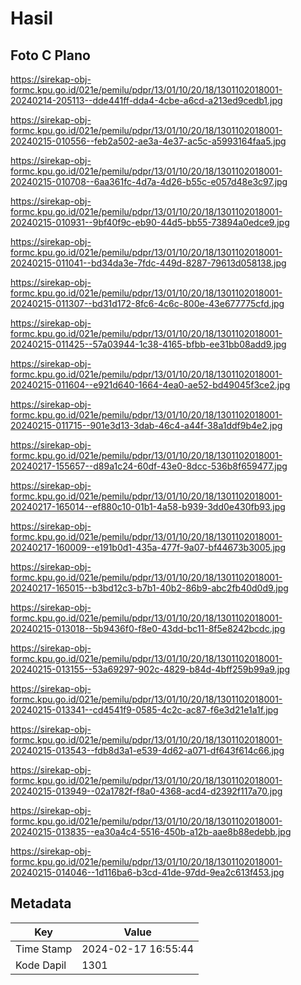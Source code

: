 # Hasil

## Foto C Plano

https://sirekap-obj-formc.kpu.go.id/021e/pemilu/pdpr/13/01/10/20/18/1301102018001-20240214-205113--dde441ff-dda4-4cbe-a6cd-a213ed9cedb1.jpg

https://sirekap-obj-formc.kpu.go.id/021e/pemilu/pdpr/13/01/10/20/18/1301102018001-20240215-010556--feb2a502-ae3a-4e37-ac5c-a5993164faa5.jpg

https://sirekap-obj-formc.kpu.go.id/021e/pemilu/pdpr/13/01/10/20/18/1301102018001-20240215-010708--6aa361fc-4d7a-4d26-b55c-e057d48e3c97.jpg

https://sirekap-obj-formc.kpu.go.id/021e/pemilu/pdpr/13/01/10/20/18/1301102018001-20240215-010931--9bf40f9c-eb90-44d5-bb55-73894a0edce9.jpg

https://sirekap-obj-formc.kpu.go.id/021e/pemilu/pdpr/13/01/10/20/18/1301102018001-20240215-011041--bd34da3e-7fdc-449d-8287-79613d058138.jpg

https://sirekap-obj-formc.kpu.go.id/021e/pemilu/pdpr/13/01/10/20/18/1301102018001-20240215-011307--bd31d172-8fc6-4c6c-800e-43e677775cfd.jpg

https://sirekap-obj-formc.kpu.go.id/021e/pemilu/pdpr/13/01/10/20/18/1301102018001-20240215-011425--57a03944-1c38-4165-bfbb-ee31bb08add9.jpg

https://sirekap-obj-formc.kpu.go.id/021e/pemilu/pdpr/13/01/10/20/18/1301102018001-20240215-011604--e921d640-1664-4ea0-ae52-bd49045f3ce2.jpg

https://sirekap-obj-formc.kpu.go.id/021e/pemilu/pdpr/13/01/10/20/18/1301102018001-20240215-011715--901e3d13-3dab-46c4-a44f-38a1ddf9b4e2.jpg

https://sirekap-obj-formc.kpu.go.id/021e/pemilu/pdpr/13/01/10/20/18/1301102018001-20240217-155657--d89a1c24-60df-43e0-8dcc-536b8f659477.jpg

https://sirekap-obj-formc.kpu.go.id/021e/pemilu/pdpr/13/01/10/20/18/1301102018001-20240217-165014--ef880c10-01b1-4a58-b939-3dd0e430fb93.jpg

https://sirekap-obj-formc.kpu.go.id/021e/pemilu/pdpr/13/01/10/20/18/1301102018001-20240217-160009--e191b0d1-435a-477f-9a07-bf44673b3005.jpg

https://sirekap-obj-formc.kpu.go.id/021e/pemilu/pdpr/13/01/10/20/18/1301102018001-20240217-165015--b3bd12c3-b7b1-40b2-86b9-abc2fb40d0d9.jpg

https://sirekap-obj-formc.kpu.go.id/021e/pemilu/pdpr/13/01/10/20/18/1301102018001-20240215-013018--5b9436f0-f8e0-43dd-bc11-8f5e8242bcdc.jpg

https://sirekap-obj-formc.kpu.go.id/021e/pemilu/pdpr/13/01/10/20/18/1301102018001-20240215-013155--53a69297-902c-4829-b84d-4bff259b99a9.jpg

https://sirekap-obj-formc.kpu.go.id/021e/pemilu/pdpr/13/01/10/20/18/1301102018001-20240215-013341--cd4541f9-0585-4c2c-ac87-f6e3d21e1a1f.jpg

https://sirekap-obj-formc.kpu.go.id/021e/pemilu/pdpr/13/01/10/20/18/1301102018001-20240215-013543--fdb8d3a1-e539-4d62-a071-df643f614c66.jpg

https://sirekap-obj-formc.kpu.go.id/021e/pemilu/pdpr/13/01/10/20/18/1301102018001-20240215-013949--02a1782f-f8a0-4368-acd4-d2392f117a70.jpg

https://sirekap-obj-formc.kpu.go.id/021e/pemilu/pdpr/13/01/10/20/18/1301102018001-20240215-013835--ea30a4c4-5516-450b-a12b-aae8b88edebb.jpg

https://sirekap-obj-formc.kpu.go.id/021e/pemilu/pdpr/13/01/10/20/18/1301102018001-20240215-014046--1d116ba6-b3cd-41de-97dd-9ea2c613f453.jpg


## Metadata

| Key        | Value               |
| ---------- | ------------------- |
| Time Stamp | 2024-02-17 16:55:44 |
| Kode Dapil | 1301                |



